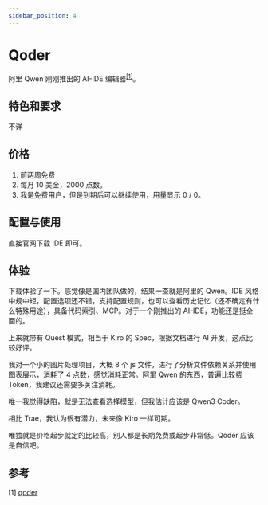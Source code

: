```yaml
---
sidebar_position: 4
---
```


# Qoder

阿里 Qwen 刚刚推出的 AI-IDE 编辑器<sup>[[1]](#参考)</sup>。

## 特色和要求

不详

## 价格
1. 前两周免费
2. 每月 10 美金，2000 点数。
3. 我是免费用户，但是到期后可以继续使用，用量显示 0 / 0。

## 配置与使用

直接官网下载 IDE 即可。

## 体验

下载体验了一下。感觉像是国内团队做的，结果一查就是阿里的 Qwen。IDE 风格中规中矩，配置选项还不错，支持配置规则，也可以查看历史记忆（还不确定有什么特殊用途），具备代码索引、MCP。对于一个刚推出的 AI-IDE，功能还是挺全面的。

上来就带有 Quest 模式，相当于 Kiro 的 Spec，根据文档进行 AI 开发，这点比较好评。

我对一个小的图片处理项目，大概 8 个 js 文件，进行了分析文件依赖关系并使用图表展示，消耗了 4 点数，感觉消耗正常。阿里 Qwen 的东西，普遍比较费 Token，我建议还需要多关注消耗。

唯一我觉得缺陷，就是无法查看选择模型，但我估计应该是 Qwen3 Coder。

相比 Trae，我认为很有潜力，未来像 Kiro 一样可期。

唯独就是价格起步就定的比较高，别人都是长期免费或起步非常低。Qoder 应该是自信吧。

## 参考

[1]&nbsp;[qoder](https://qoder.com)

